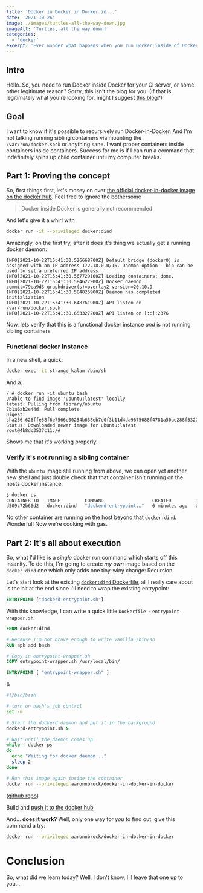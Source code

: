 ```yaml
---
title: 'Docker in Docker in Docker in...'
date: '2021-10-26'
image: ./images/turtles-all-the-way-down.jpg
imageAlt: 'Turtles, all the way down!'
categories:
  - 'docker'
excerpt: 'Ever wonder what happens when you run Docker inside of Docker?  In this blog we explore that rabbit hole.'
---
```


## Intro

Hello. So, you need to run Docker inside Docker for your CI server, or some other legitimate reason? Sorry, this isn't the blog for you. (If that is legitimately what you're looking for, might I suggest [this blog](https://jpetazzo.github.io/2015/09/03/do-not-use-docker-in-docker-for-ci/)?)

## Goal

I want to know if it's possible to recursively run Docker-in-Docker. And I'm not talking running sibling containers via mounting the `/var/run/docker.sock` or anything sane. I want proper containers inside containers inside containers. Success for me is if I can run a command that indefinitely spins up child container until my computer breaks.

## Part 1: Proving the concept

So, first things first, let's mosey on over [the official docker-in-docker image on the docker hub](https://hub.docker.com/_/docker). Feel free to ignore the bothersome

> Docker inside Docker is generally not recommended

And let's give it a whirl with

```bash
docker run -it --privileged docker:dind
```

Amazingly, on the first try, after it does it's thing we actually get a running docker daemon:

```
INFO[2021-10-22T15:41:30.526668700Z] Default bridge (docker0) is assigned with an IP address 172.18.0.0/16. Daemon option --bip can be used to set a preferred IP address
INFO[2021-10-22T15:41:30.567729100Z] Loading containers: done.
INFO[2021-10-22T15:41:30.584627900Z] Docker daemon                                 commit=79ea9d3 graphdriver(s)=overlay2 version=20.10.9
INFO[2021-10-22T15:41:30.584825900Z] Daemon has completed initialization
INFO[2021-10-22T15:41:30.648761900Z] API listen on /var/run/docker.sock
INFO[2021-10-22T15:41:30.653327200Z] API listen on [::]:2376
```

Now, lets verify that this is a functional docker instance _and_ is not running sibling containers

### Functional docker instance

In a new shell, a quick:

```bash
docker exec -it strange_kalam /bin/sh
```

And a:

```docker
/ # docker run -it ubuntu bash
Unable to find image 'ubuntu:latest' locally
latest: Pulling from library/ubuntu
7b1a6ab2e44d: Pull complete
Digest: sha256:626ffe58f6e7566e00254b638eb7e0f3b11d4da9675088f4781a50ae288f3322
Status: Downloaded newer image for ubuntu:latest
root@4b8dc3537c11:/#
```

Shows me that it's working properly!

### Verify it's not running a sibling container

With the `ubuntu` image still running from above, we can open yet another new shell and just double check that that container isn't running on the hosts docker instance:

```bash
❯ docker ps
CONTAINER ID   IMAGE         COMMAND                  CREATED         STATUS         PORTS           NAMES
d509c72b66d2   docker:dind   "dockerd-entrypoint.…"   6 minutes ago   Up 6 minutes   2375-2376/tcp   strange_kalam
```

No other container are running on the host beyond that `docker:dind`. Wonderful! Now we're cooking with gas.

## Part 2: It's all about execution

So, what I'd like is a _single_ docker run command which starts off this insanity. To do this, I'm going to create _my own_ image based on the `docker:dind` one which only adds one tiny-winy change: Recursion.

Let's start look at the existing [`docker:dind` Dockerfile](https://github.com/docker-library/docker/blob/8baa881aab85f8398d2edbbcc0da4bd1f556dd98/20.10/dind/Dockerfile), all I really care about is the bit at the end since I'll need to wrap the existing entrypoint:

```Dockerfile
ENTRYPOINT ["dockerd-entrypoint.sh"]
```

With this knowledge, I can write a quick little `Dockerfile` + `entrypoint-wrapper.sh`:

```Dockerfile
FROM docker:dind

# Because I'm not brave enough to write vanilla /bin/sh
RUN apk add bash

# Copy in entrypoint-wrapper.sh
COPY entrypoint-wrapper.sh /usr/local/bin/

ENTRYPOINT [ "entrypoint-wrapper.sh" ]
```

&

```bash
#!/bin/bash

# turn on bash's job control
set -m

# Start the dockerd daemon and put it in the background
dockerd-entrypoint.sh &

# Wait until the daemon comes up
while ! docker ps
do
  echo "Waiting for docker daemon..."
  sleep 2
done

# Run this image again inside the container
docker run --privileged aaronnbrock/docker-in-docker-in-docker
```

([github repo](https://github.com/AaronNBrock/docker-in-docker-in-docker))

Build and [push it to the docker hub](https://hub.docker.com/r/aaronnbrock/docker-in-docker-in-docker)

And... **does it work?** Well, only one way for _you_ to find out, give this command a try:

```bash
docker run --privileged aaronnbrock/docker-in-docker-in-docker
```

# Conclusion

So, what did we learn today? Well, I don't know, I'll leave that one up to you...
